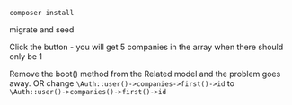 `composer install`

migrate and seed

Click the button - you will get 5 companies in the array when there should only be 1

Remove the boot() method from the Related model and the problem goes away.
OR change `\Auth::user()->companies->first()->id` to `\Auth::user()->companies()->first()->id`
